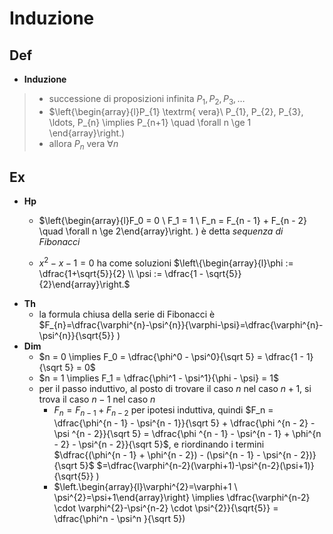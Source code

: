 # Induzione

## Def

- **Induzione**
> - successione di proposizioni infinita $P_{1}, P_{2}, P_{3}, \ldots$
>  - $\left\{\begin{array}{l}P_{1} \textrm{ vera}\\ P_{1}, P_{2}, P_{3}, \ldots, P_{n} \implies P_{n+1} \quad \forall n \ge 1 \end{array}\right.\)
>  - allora $P_n$ vera $\forall n$

## Ex

- **Hp**
  - $\left\{\begin{array}{l}F_0 = 0 \\ F_1 = 1 \\ F_n = F_{n - 1} + F_{n - 2} \quad \forall n \ge 2\end{array}\right. \) è detta _sequenza di Fibonacci_

  - $x^2 -x -1 = 0$ ha come soluzioni $\left\{\begin{array}{l}\phi := \dfrac{1+\sqrt{5}}{2} \\ \psi := \dfrac{1 - \sqrt{5}}{2}\end{array}\right.$
- **Th**
  - la formula chiusa della serie di Fibonacci è $F_{n}=\dfrac{\varphi^{n}-\psi^{n}}{\varphi-\psi}=\dfrac{\varphi^{n}-\psi^{n}}{\sqrt{5}} \)
- **Dim**
  - $n = 0 \implies F_0 = \dfrac{\phi^0 - \psi^0}{\sqrt 5} = \dfrac{1 - 1}{\sqrt 5} = 0$
  - $n = 1 \implies F_1 = \dfrac{\phi^1 - \psi^1}{\phi - \psi} = 1$
  - per il passo induttivo, al posto di trovare il caso $n$ nel caso $n+ 1$, si trova il caso $n - 1$ nel caso $n$
    - $F_n = F_{n - 1} + F_{n - 2}$ per ipotesi induttiva, quindi $F_n = \dfrac{\phi^{n - 1} - \psi^{n - 1}}{\sqrt 5} + \dfrac{\phi ^{n - 2} - \psi ^{n - 2}}{\sqrt 5} = \dfrac{\phi ^{n - 1} - \psi^{n - 1} + \phi^{n - 2} - \psi^{n - 2}}{\sqrt 5}$, e riordinando i termini $\dfrac{(\phi^{n - 1} + \phi^{n - 2}) - (\psi^{n - 1} - \psi^{n - 2})}{\sqrt 5}$ $=\dfrac{\varphi^{n-2}(\varphi+1)-\psi^{n-2}(\psi+1)}{\sqrt{5}} \)
    - $\left.\begin{array}{l}\varphi^{2}=\varphi+1 \\ \psi^{2}=\psi+1\end{array}\right\} \implies \dfrac{\varphi^{n-2} \cdot \varphi^{2}-\psi^{n-2} \cdot \psi^{2}}{\sqrt{5}} = \dfrac{\phi^n - \psi^n }{\sqrt 5}\)